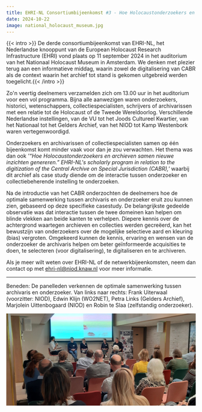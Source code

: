 ```yaml
---
title: EHRI-NL Consortiumbijeenkomst #3 - Hoe Holocaustonderzoekers en archieven samen nieuwe inzichten genereren. Het wetenschappelijk programma van EHRI-NL in relatie tot de digitalisering van het Centraal Archief Bijzondere Rechtspleging (CABR).
date: 2024-10-22
image: national_holocaust_museum.jpg
---
```


{{< intro >}}
De derde consortiumbijeenkomst van EHRI-NL, het Nederlandse knooppunt van de European Holocaust Research Infrastructure (EHRI) vond plaats op 11 september 2024 in het auditorium van het Nationaal Holocaust Museum in Amsterdam. We denken met plezier terug aan een informatieve middag, waarin zowel de digitalisering van CABR als de context waarin het archief tot stand is gekomen uitgebreid werden toegelicht.{{< /intro >}}

Zo'n veertig deelnemers verzamelden zich om 13.00 uur in het auditorium voor een vol programma. Bijna alle aanwezigen waren onderzoekers, historici, wetenschappers, collectiespecialisten, schrijvers of archivarissen met een relatie tot de Holocaust of de Tweede Wereldoorlog. Verschillende Nederlandse instellingen, van de VU tot het Joods Cultureel Kwartier, van het Nationaal tot het Gelders Archief, van het NIOD tot Kamp Westenbork waren vertegenwoordigd.

Onderzoekers en archivarissen of collectiespecialisten samen op één bijeenkomst komt minder vaak voor dan je zou verwachten. Het thema was dan ook *'“Hoe Holocaustonderzoekers en archieven samen nieuwe inzichten genereren.” EHRI-NL's scholarly program in relation to the digitization of the Central Archive on Special Jurisdiction (CABR),'* waarbij dit archief als case study diende om de interactie tussen onderzoeker en collectiebeherende instelling te onderzoeken.

Na de introductie van het CABR onderzochten de deelnemers hoe de optimale samenwerking tussen archivaris en onderzoeker eruit zou kunnen zien, gebaseerd op deze specifieke casestudy. De belangrijkste gedeelde observatie was dat interactie tussen de twee domeinen kan helpen om blinde vlekken aan beide kanten te verhelpen. Diepere kennis over de achtergrond waartegen archieven en collecties werden gecreëerd, kan het bewustzijn van onderzoekers over de mogelijke selectieve aard en kleuring (bias) vergroten. Omgekeerd kunnen de kennis, ervaring en wensen van de onderzoeker de archivaris helpen om beter geïnformeerde acquisities te doen, te selecteren (voor digitalisering), te digitaliseren en te archiveren.

Als je meer wilt weten over EHRI-NL of de netwerkbijeenkomsten, neem dan contact op met ehri-nl@niod.knaw.nl voor meer informatie.

---

Beneden: De panelleden verkennen de optimale samenwerking tussen archivaris en onderzoeker. Van links naar rechts: Frank Uiterwaal (voorzitter: NIOD), Edwin Klijn (WO2NET), Petra Links (Gelders Archief), Marjolein Uittenbogaard (NIOD) en Robin te Slaa (zelfstandig onderzoeker).

![EHRI-NL consortium meeting](./ehri-nl-meeting-03.jpg)
